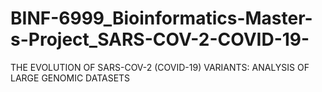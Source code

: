 # BINF-6999_Bioinformatics-Master-s-Project_SARS-COV-2-COVID-19-
THE EVOLUTION OF SARS-COV-2 (COVID-19) VARIANTS: ANALYSIS OF LARGE GENOMIC DATASETS
